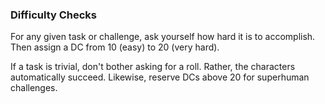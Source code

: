 ### Difficulty Checks

For any given task or challenge, ask yourself how hard it is to accomplish.
Then assign a DC from 10 (easy) to 20 (very hard).

If a task is trivial, don't bother asking for a roll.
Rather, the characters automatically succeed.
Likewise, reserve DCs above 20 for superhuman challenges.
